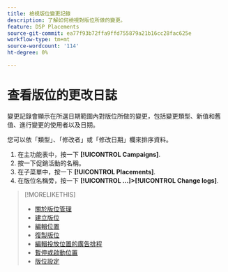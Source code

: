 ```yaml
---
title: 檢視版位變更記錄
description: 了解如何檢視對版位所做的變更。
feature: DSP Placements
source-git-commit: ea77f93b72ffa9ffd755879a21b16cc28fac625e
workflow-type: tm+mt
source-wordcount: '114'
ht-degree: 0%

---
```


# 查看版位的更改日誌

變更記錄會顯示在所選日期範圍內對版位所做的變更，包括變更類型、新值和舊值、進行變更的使用者以及日期。

您可以依「類型」、「修改者」或「修改日期」欄來排序資料。

1. 在主功能表中，按一下 **[!UICONTROL Campaigns]**.
1. 按一下促銷活動的名稱。
1. 在子菜單中，按一下 **[!UICONTROL Placements]**.
1. 在版位名稱旁，按一下  **[!UICONTROL ...]>[!UICONTROL Change logs]**.

>[!MORELIKETHIS]
>
>* [關於版位管理](placement-about.md)
>* [建立版位](placement-create.md)
>* [編輯位置](placement-edit.md)
>* [復製版位](placement-duplicate.md)
>* [編輯投放位置的廣告排程](placement-edit-ad-schedule.md)
>* [暫停或啟動位置](placement-pause-activate.md)
>* [版位設定](placement-settings.md)


